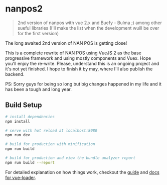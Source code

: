 # nanpos2

> 2nd version of nanpos with vue 2.x and Buefy - Bulma ;) among other sueful libraries (I'll make the list when the development wuill be over for the first version)

The long awaited 2nd version of NAN POS is getting close! 

This is a complete rewrite of NAN POS using VueJS 2 as the base progressive framework and using mostly components and Vuex. Hope you'll enjoy the re-write. 
Please, understand this is an ongoing project and it's not yet finished. I hope to finish it by may, where I'll also publish the backend.

PS: Sorry guys for being so long but big changes happened in my life and it has been a tough and long year. 


## Build Setup

``` bash
# install dependencies
npm install

# serve with hot reload at localhost:8080
npm run dev

# build for production with minification
npm run build

# build for production and view the bundle analyzer report
npm run build --report
```

For detailed explanation on how things work, checkout the [guide](http://vuejs-templates.github.io/webpack/) and [docs for vue-loader](http://vuejs.github.io/vue-loader).
